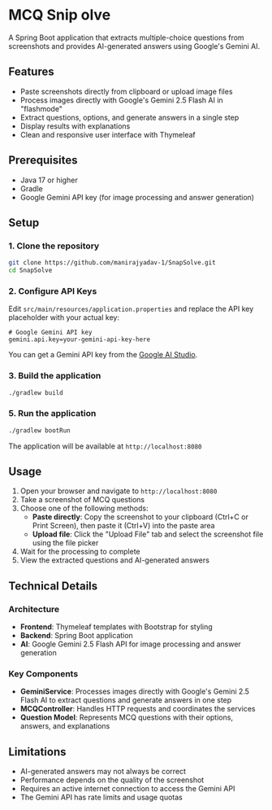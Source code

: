 # MCQ Snip olve

A Spring Boot application that extracts multiple-choice questions from screenshots and provides AI-generated answers using Google's Gemini AI.

## Features

- Paste screenshots directly from clipboard or upload image files
- Process images directly with Google's Gemini 2.5 Flash AI in "flashmode"
- Extract questions, options, and generate answers in a single step
- Display results with explanations
- Clean and responsive user interface with Thymeleaf

## Prerequisites

- Java 17 or higher
- Gradle
- Google Gemini API key (for image processing and answer generation)

## Setup

### 1. Clone the repository

```bash
git clone https://github.com/manirajyadav-1/SnapSolve.git
cd SnapSolve
```

### 2. Configure API Keys

Edit `src/main/resources/application.properties` and replace the API key placeholder with your actual key:

```properties
# Google Gemini API key
gemini.api.key=your-gemini-api-key-here
```

You can get a Gemini API key from the [Google AI Studio](https://makersuite.google.com/app/apikey).

### 3. Build the application

```bash
./gradlew build
```

### 5. Run the application

```bash
./gradlew bootRun
```

The application will be available at `http://localhost:8080`

## Usage

1. Open your browser and navigate to `http://localhost:8080`
2. Take a screenshot of MCQ questions
3. Choose one of the following methods:
   - **Paste directly**: Copy the screenshot to your clipboard (Ctrl+C or Print Screen), then paste it (Ctrl+V) into the paste area
   - **Upload file**: Click the "Upload File" tab and select the screenshot file using the file picker
4. Wait for the processing to complete
5. View the extracted questions and AI-generated answers

## Technical Details

### Architecture

- **Frontend**: Thymeleaf templates with Bootstrap for styling
- **Backend**: Spring Boot application
- **AI**: Google Gemini 2.5 Flash API for image processing and answer generation

### Key Components

- **GeminiService**: Processes images directly with Google's Gemini 2.5 Flash AI to extract questions and generate answers in one step
- **MCQController**: Handles HTTP requests and coordinates the services
- **Question Model**: Represents MCQ questions with their options, answers, and explanations

## Limitations

- AI-generated answers may not always be correct
- Performance depends on the quality of the screenshot
- Requires an active internet connection to access the Gemini API
- The Gemini API has rate limits and usage quotas


